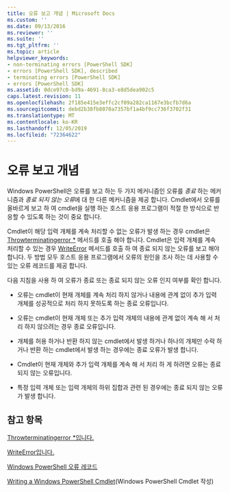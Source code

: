 ```yaml
---
title: 오류 보고 개념 | Microsoft Docs
ms.custom: ''
ms.date: 09/13/2016
ms.reviewer: ''
ms.suite: ''
ms.tgt_pltfrm: ''
ms.topic: article
helpviewer_keywords:
- non-terminating errors [PowerShell SDK]
- errors [PowerShell SDK], described
- terminating errors [PowerShell SDK]
- errors [PowerShell SDK]
ms.assetid: 0dce97c0-bd9a-4691-8ca3-e8d5dea902c5
caps.latest.revision: 11
ms.openlocfilehash: 2f185e415e3effc2cf09a282ca1167e3bcfb7d6a
ms.sourcegitcommit: debd2b38fb8070a7357bf1a4bf9cc736f3702f31
ms.translationtype: MT
ms.contentlocale: ko-KR
ms.lasthandoff: 12/05/2019
ms.locfileid: "72364622"
---
```

# <a name="error-reporting-concepts"></a>오류 보고 개념

Windows PowerShell은 오류를 보고 하는 두 가지 메커니즘인 오류를 *종료* 하는 메커니즘과 *종료 되지 않는 오류*에 대 한 다른 메커니즘을 제공 합니다. Cmdlet에서 오류를 올바르게 보고 하 여 cmdlet을 실행 하는 호스트 응용 프로그램이 적절 한 방식으로 반응할 수 있도록 하는 것이 중요 합니다.

Cmdlet이 해당 입력 개체를 계속 처리할 수 없는 오류가 발생 하는 경우 cmdlet은 [Throwterminatingerror *](/dotnet/api/System.Management.Automation.Cmdlet.ThrowTerminatingError) 메서드를 호출 해야 합니다. Cmdlet은 입력 개체를 계속 처리할 수 있는 경우 [WriteError](/dotnet/api/System.Management.Automation.Cmdlet.WriteError) 메서드를 호출 하 여 종료 되지 않는 오류를 보고 해야 합니다. 두 방법 모두 호스트 응용 프로그램에서 오류의 원인을 조사 하는 데 사용할 수 있는 오류 레코드를 제공 합니다.

다음 지침을 사용 하 여 오류가 종료 또는 종료 되지 않는 오류 인지 여부를 확인 합니다.

- 오류는 cmdlet이 현재 개체를 계속 처리 하지 않거나 내용에 관계 없이 추가 입력 개체를 성공적으로 처리 하지 못하도록 하는 종료 오류입니다.

- 오류는 cmdlet이 현재 개체 또는 추가 입력 개체의 내용에 관계 없이 계속 해 서 처리 하지 않으려는 경우 종료 오류입니다.

- 개체를 허용 하거나 반환 하지 않는 cmdlet에서 발생 하거나 하나의 개체만 수락 하거나 반환 하는 cmdlet에서 발생 하는 경우에는 종료 오류가 발생 합니다.

- Cmdlet이 현재 개체와 추가 입력 개체를 계속 해 서 처리 하 게 하려면 오류는 종료 되지 않는 오류입니다.

- 특정 입력 개체 또는 입력 개체의 하위 집합과 관련 된 경우에는 종료 되지 않는 오류가 발생 합니다.

## <a name="see-also"></a>참고 항목

[Throwterminatingerror *입니다.](/dotnet/api/System.Management.Automation.Cmdlet.ThrowTerminatingError)

[WriteError입니다.](/dotnet/api/System.Management.Automation.Cmdlet.WriteError)

[Windows PowerShell 오류 레코드](./windows-powershell-error-records.md)

[Writing a Windows PowerShell Cmdlet](./writing-a-windows-powershell-cmdlet.md)(Windows PowerShell Cmdlet 작성)
